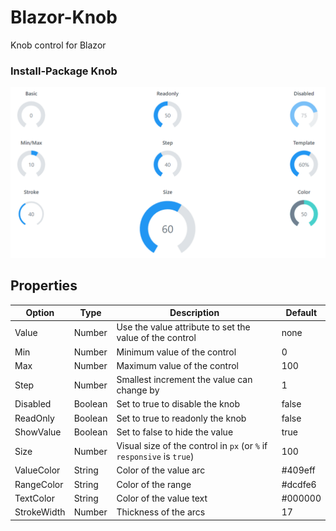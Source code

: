 # Blazor-Knob
Knob control for Blazor

### Install-Package Knob

<p align="center">
  <a href="https://vue3openlayers.netlify.app/" target="_blank" title="Vue OpenLayers Homepage">
    <img  src="https://raw.githubusercontent.com/MelihAltintas/Blazor-Knob/main/knob.png"><br />
  </a>
</p>

## Properties

Option | Type | Description | Default
-------|------|-------------|--------
Value | Number | Use the value attribute to set the value of the control | none
Min | Number | Minimum value of the control | 0
Max | Number | Maximum value of the control | 100
Step | Number | Smallest increment the value can change by | 1
Disabled | Boolean | Set to true to disable the knob | false
ReadOnly | Boolean | Set to true to readonly the knob | false
ShowValue | Boolean | Set to false to hide the value | true
Size | Number | Visual size of the control in `px` (or `%` if `responsive` is `true`) | 100
ValueColor | String | Color of the value arc | #409eff
RangeColor | String | Color of the range | #dcdfe6
TextColor | String | Color of the value text | #000000
StrokeWidth | Number | Thickness of the arcs | 17


